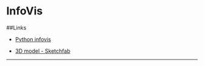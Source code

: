InfoVis 
==============


##Links
- [Python infovis](http://glowingpython.blogspot.com/2011/08/how-to-plot-frequency-spectrum-with.html)

- [3D model - Sketchfab](https://sketchfab.com/show/7e2912f5f8794a7b96ef3ac5930e090a)
- - -



